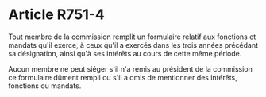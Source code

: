 # Article R751-4

Tout membre de la commission remplit un formulaire relatif aux fonctions et mandats qu'il exerce, à ceux qu'il a exercés dans les trois années précédant sa désignation, ainsi qu'à ses intérêts au cours de cette même période.

Aucun membre ne peut siéger s'il n'a remis au président de la commission ce formulaire dûment rempli ou s'il a omis de mentionner des intérêts, fonctions ou mandats.
